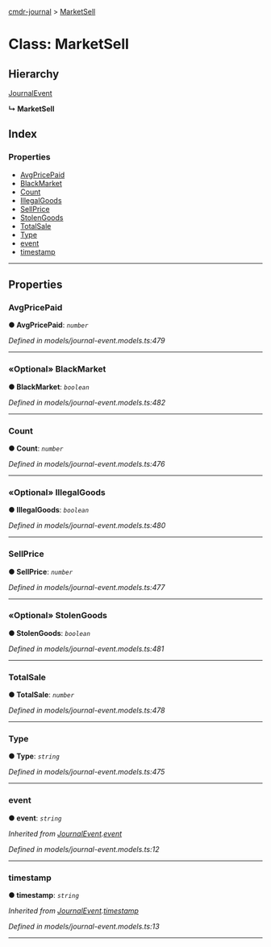 [cmdr-journal](../README.md) > [MarketSell](../classes/marketsell.md)



# Class: MarketSell

## Hierarchy


 [JournalEvent](journalevent.md)

**↳ MarketSell**







## Index

### Properties

* [AvgPricePaid](marketsell.md#avgpricepaid)
* [BlackMarket](marketsell.md#blackmarket)
* [Count](marketsell.md#count)
* [IllegalGoods](marketsell.md#illegalgoods)
* [SellPrice](marketsell.md#sellprice)
* [StolenGoods](marketsell.md#stolengoods)
* [TotalSale](marketsell.md#totalsale)
* [Type](marketsell.md#type)
* [event](marketsell.md#event)
* [timestamp](marketsell.md#timestamp)



---
## Properties
<a id="avgpricepaid"></a>

###  AvgPricePaid

**●  AvgPricePaid**:  *`number`* 

*Defined in models/journal-event.models.ts:479*





___

<a id="blackmarket"></a>

### «Optional» BlackMarket

**●  BlackMarket**:  *`boolean`* 

*Defined in models/journal-event.models.ts:482*





___

<a id="count"></a>

###  Count

**●  Count**:  *`number`* 

*Defined in models/journal-event.models.ts:476*





___

<a id="illegalgoods"></a>

### «Optional» IllegalGoods

**●  IllegalGoods**:  *`boolean`* 

*Defined in models/journal-event.models.ts:480*





___

<a id="sellprice"></a>

###  SellPrice

**●  SellPrice**:  *`number`* 

*Defined in models/journal-event.models.ts:477*





___

<a id="stolengoods"></a>

### «Optional» StolenGoods

**●  StolenGoods**:  *`boolean`* 

*Defined in models/journal-event.models.ts:481*





___

<a id="totalsale"></a>

###  TotalSale

**●  TotalSale**:  *`number`* 

*Defined in models/journal-event.models.ts:478*





___

<a id="type"></a>

###  Type

**●  Type**:  *`string`* 

*Defined in models/journal-event.models.ts:475*





___

<a id="event"></a>

###  event

**●  event**:  *`string`* 

*Inherited from [JournalEvent](journalevent.md).[event](journalevent.md#event)*

*Defined in models/journal-event.models.ts:12*





___

<a id="timestamp"></a>

###  timestamp

**●  timestamp**:  *`string`* 

*Inherited from [JournalEvent](journalevent.md).[timestamp](journalevent.md#timestamp)*

*Defined in models/journal-event.models.ts:13*





___


